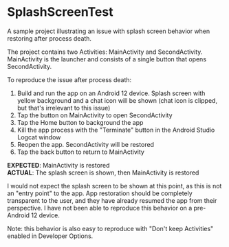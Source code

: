 # SplashScreenTest

A sample project illustrating an issue with splash screen behavior when restoring after process death.

The project contains two Activities: MainActivity and SecondActivity. MainActivity is the launcher and consists of a single button that opens SecondActivity. 

To reproduce the issue after process death:

1. Build and run the app on an Android 12 device. Splash screen with yellow background and a chat icon will be shown (chat icon is clipped, but that's irrelevant to this issue)
2. Tap the button on MainActivity to open SecondActivity
3. Tap the Home button to background the app
4. Kill the app process with the "Terminate" button in the Android Studio Logcat window
5. Reopen the app. SecondActivity will be restored
6. Tap the back button to return to MainActivity

**EXPECTED**: MainActivity is restored<br/>
**ACTUAL**: The splash screen is shown, then MainActivity is restored

I would not expect the splash screen to be shown at this point, as this is not an "entry point" to the app. App restoration should be completely transparent to the user, and they have already resumed the app from their perspective. I have not been able to reproduce this behavior on a pre-Android 12 device.

Note: this behavior is also easy to reproduce with "Don't keep Activities" enabled in Developer Options.
